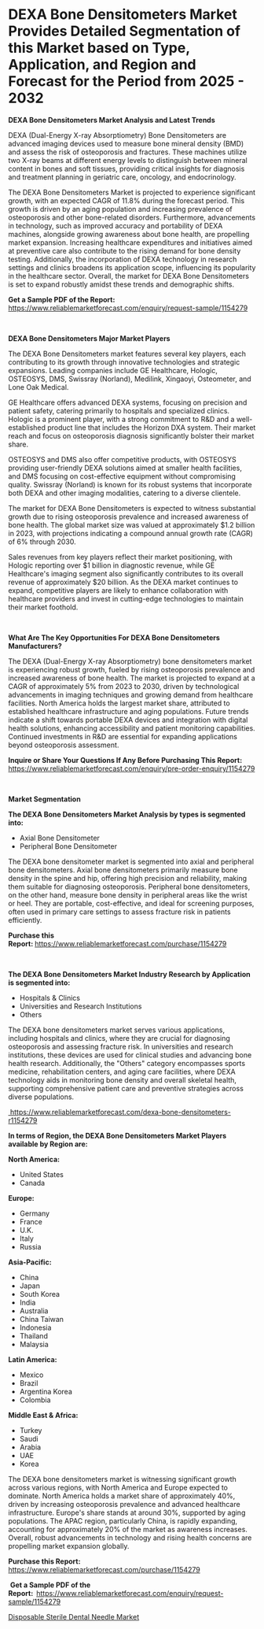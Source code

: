 <p><h1>DEXA Bone Densitometers Market Provides Detailed Segmentation of this Market based on Type, Application, and Region and Forecast for the Period from 2025 - 2032</h1></p><p><strong>DEXA Bone Densitometers Market Analysis and Latest Trends</strong></p>
<p><p>DEXA (Dual-Energy X-ray Absorptiometry) Bone Densitometers are advanced imaging devices used to measure bone mineral density (BMD) and assess the risk of osteoporosis and fractures. These machines utilize two X-ray beams at different energy levels to distinguish between mineral content in bones and soft tissues, providing critical insights for diagnosis and treatment planning in geriatric care, oncology, and endocrinology.</p><p>The DEXA Bone Densitometers Market is projected to experience significant growth, with an expected CAGR of 11.8% during the forecast period. This growth is driven by an aging population and increasing prevalence of osteoporosis and other bone-related disorders. Furthermore, advancements in technology, such as improved accuracy and portability of DEXA machines, alongside growing awareness about bone health, are propelling market expansion. Increasing healthcare expenditures and initiatives aimed at preventive care also contribute to the rising demand for bone density testing. Additionally, the incorporation of DEXA technology in research settings and clinics broadens its application scope, influencing its popularity in the healthcare sector. Overall, the market for DEXA Bone Densitometers is set to expand robustly amidst these trends and demographic shifts.</p></p>
<p><strong>Get a Sample PDF of the Report:&nbsp;</strong> <a href="https://www.reliablemarketforecast.com/enquiry/request-sample/1154279?utm_campaign=2926&utm_medium=2&utm_source=Github&utm_content=ia&utm_term=05032025&utm_id=dexa-bone-densitometers">https://www.reliablemarketforecast.com/enquiry/request-sample/1154279</a></p>
<p>&nbsp;</p>
<p><strong>DEXA Bone Densitometers Major Market Players</strong></p>
<p><p>The DEXA Bone Densitometers market features several key players, each contributing to its growth through innovative technologies and strategic expansions. Leading companies include GE Healthcare, Hologic, OSTEOSYS, DMS, Swissray (Norland), Medilink, Xingaoyi, Osteometer, and Lone Oak Medical. </p><p>GE Healthcare offers advanced DEXA systems, focusing on precision and patient safety, catering primarily to hospitals and specialized clinics. Hologic is a prominent player, with a strong commitment to R&D and a well-established product line that includes the Horizon DXA system. Their market reach and focus on osteoporosis diagnosis significantly bolster their market share.</p><p>OSTEOSYS and DMS also offer competitive products, with OSTEOSYS providing user-friendly DEXA solutions aimed at smaller health facilities, and DMS focusing on cost-effective equipment without compromising quality. Swissray (Norland) is known for its robust systems that incorporate both DEXA and other imaging modalities, catering to a diverse clientele.</p><p>The market for DEXA Bone Densitometers is expected to witness substantial growth due to rising osteoporosis prevalence and increased awareness of bone health. The global market size was valued at approximately $1.2 billion in 2023, with projections indicating a compound annual growth rate (CAGR) of 6% through 2030.</p><p>Sales revenues from key players reflect their market positioning, with Hologic reporting over $1 billion in diagnostic revenue, while GE Healthcare's imaging segment also significantly contributes to its overall revenue of approximately $20 billion. As the DEXA market continues to expand, competitive players are likely to enhance collaboration with healthcare providers and invest in cutting-edge technologies to maintain their market foothold.</p></p>
<p>&nbsp;</p>
<p><strong>What Are The Key Opportunities For DEXA Bone Densitometers Manufacturers?</strong></p>
<p><p>The DEXA (Dual-Energy X-ray Absorptiometry) bone densitometers market is experiencing robust growth, fueled by rising osteoporosis prevalence and increased awareness of bone health. The market is projected to expand at a CAGR of approximately 5% from 2023 to 2030, driven by technological advancements in imaging techniques and growing demand from healthcare facilities. North America holds the largest market share, attributed to established healthcare infrastructure and aging populations. Future trends indicate a shift towards portable DEXA devices and integration with digital health solutions, enhancing accessibility and patient monitoring capabilities. Continued investments in R&D are essential for expanding applications beyond osteoporosis assessment.</p></p>
<p><strong>Inquire or Share Your Questions If Any Before Purchasing This Report:</strong> <a href="https://www.reliablemarketforecast.com/enquiry/pre-order-enquiry/1154279?utm_campaign=2926&utm_medium=2&utm_source=Github&utm_content=ia&utm_term=05032025&utm_id=dexa-bone-densitometers">https://www.reliablemarketforecast.com/enquiry/pre-order-enquiry/1154279</a></p>
<p>&nbsp;</p>
<p><strong>Market Segmentation</strong></p>
<p><strong>The DEXA Bone Densitometers Market Analysis by types is segmented into:</strong></p>
<p><ul><li>Axial Bone Densitometer</li><li>Peripheral Bone Densitometer</li></ul></p>
<p><p>The DEXA bone densitometer market is segmented into axial and peripheral bone densitometers. Axial bone densitometers primarily measure bone density in the spine and hip, offering high precision and reliability, making them suitable for diagnosing osteoporosis. Peripheral bone densitometers, on the other hand, measure bone density in peripheral areas like the wrist or heel. They are portable, cost-effective, and ideal for screening purposes, often used in primary care settings to assess fracture risk in patients efficiently.</p></p>
<p><strong>Purchase this Report:&nbsp;</strong><a href="https://www.reliablemarketforecast.com/purchase/1154279?utm_campaign=2926&utm_medium=2&utm_source=Github&utm_content=ia&utm_term=05032025&utm_id=dexa-bone-densitometers">https://www.reliablemarketforecast.com/purchase/1154279</a></p>
<p>&nbsp;</p>
<p><strong>The DEXA Bone Densitometers Market Industry Research by Application is segmented into:</strong></p>
<p><ul><li>Hospitals & Clinics</li><li>Universities and Research Institutions</li><li>Others</li></ul></p>
<p><p>The DEXA bone densitometers market serves various applications, including hospitals and clinics, where they are crucial for diagnosing osteoporosis and assessing fracture risk. In universities and research institutions, these devices are used for clinical studies and advancing bone health research. Additionally, the "Others" category encompasses sports medicine, rehabilitation centers, and aging care facilities, where DEXA technology aids in monitoring bone density and overall skeletal health, supporting comprehensive patient care and preventive strategies across diverse populations.</p></p>
<p><a href="https://www.reliablemarketforecast.com/dexa-bone-densitometers-r1154279?utm_campaign=2926&utm_medium=2&utm_source=Github&utm_content=ia&utm_term=05032025&utm_id=dexa-bone-densitometers">&nbsp;https://www.reliablemarketforecast.com/dexa-bone-densitometers-r1154279</a></p>
<p><strong>In terms of Region, the DEXA Bone Densitometers Market Players available by Region are:</strong></p>
<p>
    <p> <strong> North America: </strong>
        <ul>
            <li>United States</li>
            <li>Canada</li>
        </ul>
        </p> 
    <p> <strong> Europe: </strong>
        <ul>
            <li>Germany</li>
            <li>France</li>
            <li>U.K.</li>
            <li>Italy</li>
            <li>Russia</li>
        </ul>
        </p> 
    <p> <strong> Asia-Pacific: </strong>
        <ul>
            <li>China</li>
            <li>Japan</li>
            <li>South Korea</li>
            <li>India</li>
            <li>Australia</li>
            <li>China Taiwan</li>
            <li>Indonesia</li>
            <li>Thailand</li>
            <li>Malaysia</li>
        </ul>
        </p> 
    <p> <strong> Latin America: </strong>
        <ul>
            <li>Mexico</li>
            <li>Brazil</li>
            <li>Argentina Korea</li>
            <li>Colombia</li>
        </ul>
        </p> 
    <p> <strong> Middle East & Africa: </strong>
        <ul>
            <li>Turkey</li>
            <li>Saudi</li>
            <li>Arabia</li>
            <li>UAE</li>
            <li>Korea</li>
        </ul>
    </p>
    </p>
<p><p>The DEXA bone densitometers market is witnessing significant growth across various regions, with North America and Europe expected to dominate. North America holds a market share of approximately 40%, driven by increasing osteoporosis prevalence and advanced healthcare infrastructure. Europe's share stands at around 30%, supported by aging populations. The APAC region, particularly China, is rapidly expanding, accounting for approximately 20% of the market as awareness increases. Overall, robust advancements in technology and rising health concerns are propelling market expansion globally.</p></p>
<p><strong>Purchase this Report: </strong><a href="https://www.reliablemarketforecast.com/purchase/1154279?utm_campaign=2926&utm_medium=2&utm_source=Github&utm_content=ia&utm_term=05032025&utm_id=dexa-bone-densitometers">https://www.reliablemarketforecast.com/purchase/1154279</a></p>
<p>&nbsp;<strong>Get a Sample PDF of the Report:&nbsp;&nbsp;</strong><a href="https://www.reliablemarketforecast.com/enquiry/request-sample/1154279?utm_campaign=2926&utm_medium=2&utm_source=Github&utm_content=ia&utm_term=05032025&utm_id=dexa-bone-densitometers">https://www.reliablemarketforecast.com/enquiry/request-sample/1154279</a></p>
<p><strong></strong></p>
<p><p><a href="https://github.com/tumacaakesha78/Market-Research-Report-List-1/blob/main/disposable-sterile-dental-needle-market.md?utm_campaign=2926&utm_medium=2&utm_source=Github&utm_content=ia&utm_term=05032025&utm_id=dexa-bone-densitometers">Disposable Sterile Dental Needle Market</a></p></p>
